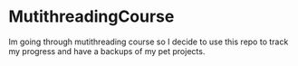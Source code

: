 # MutithreadingCourse
Im going through mutithreading course so I decide to use this repo to track my progress and have a backups of my pet projects.
